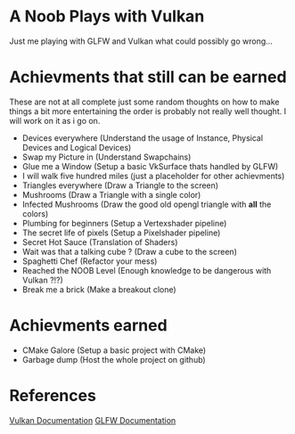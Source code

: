 # A Noob Plays with Vulkan

Just me playing with GLFW and Vulkan what could possibly go wrong...

# Achievments that still can be earned

These are not at all complete just some random thoughts on how to make things a bit more
entertaining the order is probably not really well thought. I will work on it as i go on.

* Devices everywhere (Understand the usage of Instance, Physical Devices and Logical Devices)
* Swap my Picture in (Understand Swapchains)
* Glue me a Window (Setup a basic VkSurface thats handled by GLFW)
* I will walk five hundred miles (just a placeholder for other achievments)
* Triangles everywhere (Draw a Triangle to the screen)
* Mushrooms (Draw a Triangle with a single color)
* Infected Mushrooms (Draw the good old opengl triangle with __all__ the colors)
* Plumbing for beginners (Setup a Vertexshader pipeline)
* The secret life of pixels (Setup a Pixelshader pipeline)
* Secret Hot Sauce (Translation of Shaders)
* Wait was that a talking cube ? (Draw a cube to the screen)
* Spaghetti Chef (Refactor your mess)
* Reached the NOOB Level (Enough knowledge to be dangerous with Vulkan ?!?)
* Break me a brick (Make a breakout clone)

# Achievments earned
* CMake Galore (Setup a basic project with CMake)
* Garbage dump (Host the whole project on github)

# References
[Vulkan Documentation](https://registry.khronos.org/vulkan/specs/1.3-extensions/html)
[GLFW Documentation](https://www.glfw.org/docs/3.3/pages.html)
